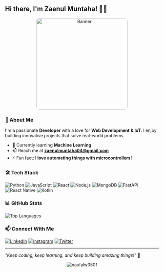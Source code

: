 ## Hi there, I'm Zaenul Muntaha! 👋😃

<p align="center">
  <img src="https://i.pinimg.com/736x/ab/fb/9e/abfb9ecd161d08420afc886af725394d.jpg" width="300" height="300" style="object-fit: cover; border-radius: 10px;" alt="Banner">
</p>

### 🚀 About Me
I'm a passionate **Developer** with a love for **Web Development & IoT**. I enjoy building innovative projects that solve real-world problems.

- 🌱 Currently learning **Machine Learning**
- 📫 Reach me at **zaenulmuntaha04@gmail.com**
- ⚡ Fun fact: **I love automating things with microcontrollers!**

### 🛠️ Tech Stack
![Python](https://img.shields.io/badge/Python-3776AB?style=for-the-badge&logo=python&logoColor=white)
![JavaScript](https://img.shields.io/badge/JavaScript-F7DF1E?style=for-the-badge&logo=javascript&logoColor=black)
![React](https://img.shields.io/badge/React-61DAFB?style=for-the-badge&logo=react&logoColor=black)
![Node.js](https://img.shields.io/badge/Node.js-339933?style=for-the-badge&logo=nodedotjs&logoColor=white)
![MongoDB](https://img.shields.io/badge/MongoDB-47A248?style=for-the-badge&logo=mongodb&logoColor=white)
![FastAPI](https://img.shields.io/badge/FastAPI-009688?style=for-the-badge&logo=fastapi&logoColor=white)
![React Native](https://img.shields.io/badge/React%20Native-61DAFB?style=for-the-badge&logo=react&logoColor=black)
![Kotlin](https://img.shields.io/badge/Kotlin-0095D5?style=for-the-badge&logo=kotlin&logoColor=white)

### 📊 GitHub Stats
![Top Languages](https://github-readme-stats.vercel.app/api/top-langs/?username=mazzennn&layout=compact&theme=tokyonight)

### 📫 Connect With Me
[![LinkedIn](https://img.shields.io/badge/LinkedIn-%230077B5.svg?style=for-the-badge&logo=linkedin&logoColor=white)](https://www.linkedin.com/in/zaenul-muntaha-332493240/)
[![Instagram](https://img.shields.io/badge/Instagram-%23E4405F.svg?style=for-the-badge&logo=instagram&logoColor=white)](https://instagram.com/mazzen.id)
[![Twitter](https://img.shields.io/badge/Twitter-%231DA1F2.svg?style=for-the-badge&logo=twitter&logoColor=white)](https://twitter.com/yourusername)

---
*"Keep coding, keep learning, and keep building amazing things!"* 🚀

<p align="center"><img alt="naufalw0501"  src="https://komarev.com/ghpvc/?username=mazzennn&label=Profile%20views&color=blue&style=flat"/></p>

